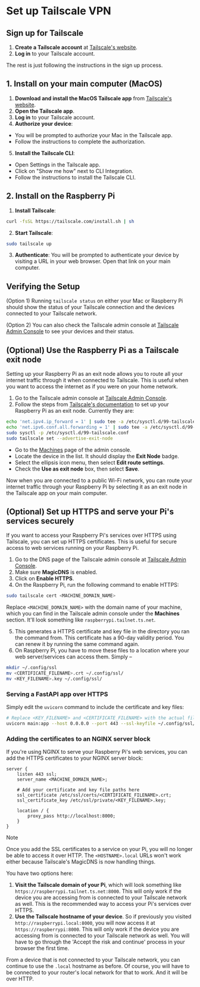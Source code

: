 # Set up Tailscale VPN

## Sign up for Tailscale
1. **Create a Tailscale account** at [Tailscale's website](https://tailscale.com/).
2. **Log in** to your Tailscale account.

The rest is just following the instructions in the sign up process.

## 1. Install on your main computer (MacOS)
1. **Download and install the MacOS Tailscale app** from [Tailscale's website](https://tailscale.com/download).
2. **Open the Tailscale app**.
3. **Log in** to your Tailscale account.
4. **Authorize your device**:
  - You will be prompted to authorize your Mac in the Tailscale app.
  - Follow the instructions to complete the authorization.
5. **Install the Tailscale CLI**:
  - Open Settings in the Tailscale app.
  - Click on "Show me how" next to CLI Integration.
  - Follow the instructions to install the Tailscale CLI.

## 2. Install on the Raspberry Pi
1. **Install Tailscale**:
```bash
curl -fsSL https://tailscale.com/install.sh | sh
```
2. **Start Tailscale**:
```bash
sudo tailscale up
```
3. **Authenticate**:
You will be prompted to authenticate your device by visiting a URL in your web browser. Open that link on your main computer.

## Verifying the Setup
(Option 1) Running `tailscale status` on either your Mac or Raspberry Pi should show the status of your Tailscale connection and the devices connected to your Tailscale network.

(Option 2) You can also check the Tailscale admin console at [Tailscale Admin Console](https://login.tailscale.com/admin/machines) to see your devices and their status.

## (Optional) Use the Raspberry Pi as a Tailscale exit node
Setting up your Raspberry Pi as an exit node allows you to route all your internet traffic through it when connected to Tailscale. This is useful when you want to access the internet as if you were on your home network.

1. Go to the Tailscale admin console at [Tailscale Admin Console](https://login.tailscale.com/admin/machines).
2. Follow the steps from [Tailscale's documentation](https://tailscale.com/kb/1408/quick-guide-exit-nodes?tab=linux) to set up your Raspberry Pi as an exit node. Currently they are:

```bash
echo 'net.ipv4.ip_forward = 1' | sudo tee -a /etc/sysctl.d/99-tailscale.conf
echo 'net.ipv6.conf.all.forwarding = 1' | sudo tee -a /etc/sysctl.d/99-tailscale.conf
sudo sysctl -p /etc/sysctl.d/99-tailscale.conf
sudo tailscale set --advertise-exit-node
```

- Go to the [Machines](https://login.tailscale.com/admin/machines) page of the admin console.
- Locate the device in the list. It should display the **Exit Node** badge.
- Select the ellipsis icon menu, then select **Edit route settings**.
- Check the **Use as exit node** box, then select **Save**.

Now when you are connected to a public Wi-Fi network, you can route your internet traffic through your Raspberry Pi by selecting it as an exit node in the Tailscale app on your main computer.

## (Optional) Set up HTTPS and serve your Pi's services securely

If you want to access your Raspberry Pi's services over HTTPS using Tailscale, you can set up HTTPS certificates. This is useful for secure access to web services running on your Raspberry Pi.

1. Go to the DNS page of the Tailscale admin console at [Tailscale Admin Console](https://login.tailscale.com/admin/dns).
2. Make sure **MagicDNS** is enabled.
3. Click on **Enable HTTPS**.
4. On the Raspberry Pi, run the following command to enable HTTPS:
```bash
sudo tailscale cert <MACHINE_DOMAIN_NAME>
```

Replace `<MACHINE_DOMAIN_NAME>` with the domain name of your machine, which you can find in the Tailscale admin console under the **Machines** section. It'll look something like `raspberrypi.tailnet.ts.net`.

5. This generates a HTTPS certificate and key file in the directory you ran the command from. This certificate has a 90-day validity period. You can renew it by running the same command again.
6. On Raspberry Pi, you have to move these files to a location where your web server/services can access them. Simply –
```bash
mkdir ~/.config/ssl
mv <CERTIFICATE_FILENAME>.crt ~/.config/ssl/
mv <KEY_FILENAME>.key ~/.config/ssl/
```

### Serving a FastAPI app over HTTPS

Simply edit the `uvicorn` command to include the certificate and key files:

```bash
# Replace <KEY_FILENAME> and <CERTIFICATE_FILENAME> with the actual filenames generated by Tailscale
uvicorn main:app --host 0.0.0.0 --port 443 --ssl-keyfile ~/.config/ssl/<KEY_FILENAME>.key --ssl-certfile ~/.config/ssl/<CERTIFICATE_FILENAME>.crt
```

### Adding the certificates to an NGINX server block

If you're using NGINX to serve your Raspberry Pi's web services, you can add the HTTPS certificates to your NGINX server block:
```nginx
server {
    listen 443 ssl;
    server_name <MACHINE_DOMAIN_NAME>;

    # Add your certificate and key file paths here
    ssl_certificate /etc/ssl/certs/<CERTIFICATE_FILENAME>.crt;
    ssl_certificate_key /etc/ssl/private/<KEY_FILENAME>.key;

    location / {
        proxy_pass http://localhost:8000;
    }
}
```

> [!NOTE]
> Once you add the SSL certificates to a service on your Pi, you will no longer be able to access it over HTTP. The `<HOSTNAME>.local` URLs won't work either because Tailscale's MagicDNS is now handling things.
>
> You have two options here:
>
> 1. **Visit the Tailscale domain of your Pi**, which will look something like `https://raspberrypi.tailnet.ts.net:8000`. This will only work if the device you are accessing from is connected to your Tailscale network as well. This is the recommended way to access your Pi's services over HTTPS.
> 2. **Use the Tailscale hostname of your device**. So if previously you visited `http://raspberrypi.local:8000`, you will now access it at `https://raspberrypi:8000`. This will only work if the device you are accessing from is connected to your Tailscale network as well. You will have to go through the 'Accept the risk and continue' process in your browser the first time.
>
> From a device that is not connected to your Tailscale network, you can continue to use the `.local` hostname as before. Of course, you will have to be connected to your router's local network for that to work. And it will be over HTTP.